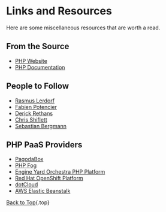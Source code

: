 # Links and Resources

Here are some miscellaneous resources that are worth a read.

## From the Source

* [PHP Website](http://php.net/)
* [PHP Documentation](http://php.net/docs.php)

## People to Follow

* [Rasmus Lerdorf](http://twitter.com/rasmus)
* [Fabien Potencier](http://twitter.com/fabpot)
* [Derick Rethans](http://twitter.com/derickr)
* [Chris Shiflett](http://twitter.com/shiflett)
* [Sebastian Bergmann](http://twitter.com/s_bergmann)

## PHP PaaS Providers

* [PagodaBox](https://pagodabox.com/)
* [PHP Fog](https://phpfog.com/)
* [Engine Yard Orchestra PHP Platform](http://www.engineyard.com/products/orchestra/)
* [Red Hat OpenShift Platform](http://www.redhat.com/products/cloud-computing/openshift/)
* [dotCloud](http://docs.dotcloud.com/services/php/)
* [AWS Elastic Beanstalk](http://aws.amazon.com/elasticbeanstalk/)

[Back to Top](#top){.top}
